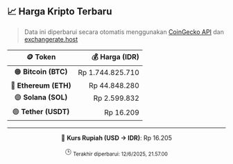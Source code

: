 

<!-- HARGA_KRIPTO -->
## 📈 Harga Kripto Terbaru

> Data ini diperbarui secara otomatis menggunakan [CoinGecko API](https://www.coingecko.com/) dan [exchangerate.host](https://exchangerate.host/)

<div align="center">

| 🪙 Token | 💰 Harga (IDR) |
|:------:|---------------:|
| 🟠 **Bitcoin (BTC)**   | Rp 1.744.825.710 |
| 🔵 **Ethereum (ETH)**  | Rp 44.848.280 |
| 🟣 **Solana (SOL)**    | Rp 2.599.832 |
| 🟢 **Tether (USDT)**   | Rp 16.209 |

---

💱 **Kurs Rupiah (USD → IDR)**: Rp 16.205

🕒 <sub>Terakhir diperbarui: 12/6/2025, 21.57.00</sub>

</div>
<!-- /HARGA_KRIPTO -->